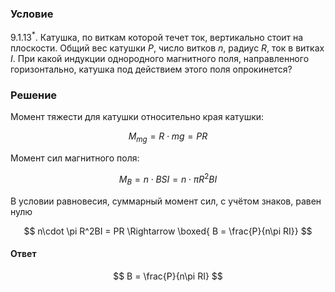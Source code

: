 ###  Условие

$9.1.13^*.$ Катушка, по виткам которой течет ток, вертикально стоит на плоскости. Общий вес катушки $P$, число витков $n$, радиус $R$, ток в витках $I$. При какой индукции однородного магнитного поля, направленного горизонтально, катушка под действием этого поля опрокинется?

### Решение

Момент тяжести для катушки относительно края катушки:

$$
M_{mg} = R\cdot mg = PR
$$

Момент сил магнитного поля:

$$
M_B = n\cdot BSI = n\cdot \pi R^2BI
$$

В условии равновесия, суммарный момент сил, с учётом знаков, равен нулю

$$
n\cdot \pi R^2BI = PR \Rightarrow \boxed{ B = \frac{P}{n\pi RI}}
$$

#### Ответ

$$
B = \frac{P}{n\pi RI}
$$